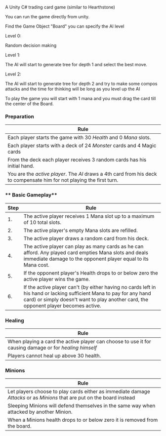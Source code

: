 A Unity C# trading card game (similar to Hearthstone) 

You can run the game directly from unity.

Find the Game Object &quot;Board&quot; you can specify the AI level

Level 0:

Random decision making

Level 1:

The AI will start to generate tree for depth 1 and select the best move.

Level 2:

The AI will start to generate tree for depth 2 and try to make some compos attacks and the time for thinking will be long as you level up the AI

To play the game you will start with 1 mana and you must drag the card till the center of the Board.

### **Preparation**

| **Rule** |
| --- |
| Each player starts the game with 30 _Health_ and 0 _Mana_ slots. |
| Each player starts with a deck of 24 _Monster_ cards and 4 Magic cards |
| From the deck each player receives 3 random cards has his initial hand. |
| You are the _active player_. The _AI_  draws a 4th card from his deck to compensate him for not playing the first turn. |

### ** Basic Gameplay**

| **Step** | **Rule** |
| --- | --- |
| 1. | The active player receives 1 Mana slot up to a maximum of 10 total slots. |
| 2. | The active player&#39;s empty Mana slots are refilled. |
| 3. | The active player draws a random card from his deck. |
| 4. | The active player can play as many cards as he can afford. Any played card empties Mana slots and deals immediate damage to the opponent player equal to its Mana cost. |
| 5. | If the opponent player&#39;s Health drops to or below zero the active player wins the game. |
| 6. | If the active player can&#39;t (by either having no cards left in his hand or lacking sufficient Mana to pay for any hand card) or simply doesn&#39;t want to play another card, the opponent player becomes active. |

### **Healing**

| **Rule** |
| --- |
| When playing a card the active player can choose to use it for causing damage or for _healing himself_  |
| Players cannot heal up above 30 health. |

### **Minions**

| **Rule** |
| --- |
| Let players choose to play cards either as immediate damage _Attacks_ or as _Minions_ that are put on the board instead |
| Sleeping Minions will defend themselves in the same way when attacked by another Minion. |
| When a Minions health drops to or below zero it is removed from the board. |
